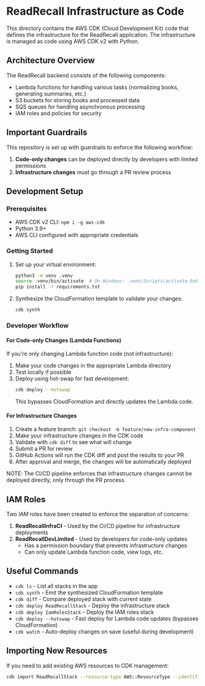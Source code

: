 
# ReadRecall Infrastructure as Code

This directory contains the AWS CDK (Cloud Development Kit) code that defines the infrastructure for the ReadRecall application. The infrastructure is managed as code using AWS CDK v2 with Python.

## Architecture Overview

The ReadRecall backend consists of the following components:

- Lambda functions for handling various tasks (normalizing books, generating summaries, etc.)
- S3 buckets for storing books and processed data
- SQS queues for handling asynchronous processing
- IAM roles and policies for security

## Important Guardrails

This repository is set up with guardrails to enforce the following workflow:

1. **Code-only changes** can be deployed directly by developers with limited permissions
2. **Infrastructure changes** must go through a PR review process


## Development Setup

### Prerequisites

- AWS CDK v2 CLI: `npm i -g aws-cdk`
- Python 3.9+
- AWS CLI configured with appropriate credentials

### Getting Started

1. Set up your virtual environment:

   ```bash
   python3 -m venv .venv
   source .venv/bin/activate  # On Windows: .venv\Scripts\activate.bat
   pip install -r requirements.txt
   ```

2. Synthesize the CloudFormation template to validate your changes:

   ```bash
   cdk synth
   ```

### Developer Workflow

#### For Code-only Changes (Lambda Functions)

If you're only changing Lambda function code (not infrastructure):

1. Make your code changes in the appropriate Lambda directory
2. Test locally if possible
3. Deploy using hot-swap for fast development:
   ```bash
   cdk deploy --hotswap
   ```
   This bypasses CloudFormation and directly updates the Lambda code.

#### For Infrastructure Changes

1. Create a feature branch: `git checkout -b feature/new-infra-component`
2. Make your infrastructure changes in the CDK code
3. Validate with `cdk diff` to see what will change
4. Submit a PR for review
5. GitHub Actions will run the CDK diff and post the results to your PR
6. After approval and merge, the changes will be automatically deployed

NOTE: The CI/CD pipeline enforces that infrastructure changes cannot be deployed directly, only through the PR process.

## IAM Roles

Two IAM roles have been created to enforce the separation of concerns:

1. **ReadRecallInfraCI** - Used by the CI/CD pipeline for infrastructure deployments
2. **ReadRecallDevLimited** - Used by developers for code-only updates
   - Has a permission boundary that prevents infrastructure changes
   - Can only update Lambda function code, view logs, etc.

## Useful Commands

* `cdk ls` - List all stacks in the app
* `cdk synth` - Emit the synthesized CloudFormation template
* `cdk diff` - Compare deployed stack with current state
* `cdk deploy ReadRecallStack` - Deploy the infrastructure stack
* `cdk deploy IamRolesStack` - Deploy the IAM roles stack
* `cdk deploy --hotswap` - Fast deploy for Lambda code updates (bypasses CloudFormation)
* `cdk watch` - Auto-deploy changes on save (useful during development)

## Importing New Resources

If you need to add existing AWS resources to CDK management:

```bash
cdk import ReadRecallStack --resource-type AWS::ResourceType --identifier name=resource-name
```
